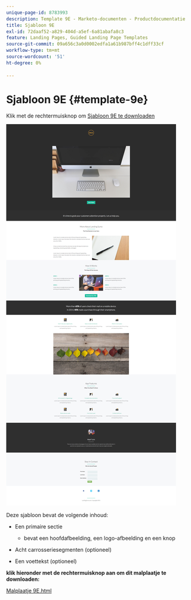 ```yaml
---
unique-page-id: 8783993
description: Template 9E - Marketo-documenten - Productdocumentatie
title: Sjabloon 9E
exl-id: 72daaf52-a829-404d-a5ef-6a81abafa8c3
feature: Landing Pages, Guided Landing Page Templates
source-git-commit: 09a656c3a0d0002edfa1a61b987bff4c1dff33cf
workflow-type: tm+mt
source-wordcount: '51'
ht-degree: 0%

---
```


# Sjabloon 9E {#template-9e}

Klik met de rechtermuisknop om [ Sjabloon 9E te downloaden ](https://experienceleague.adobe.com/landing/marketo/lp-templates/template-9e.html)

![](assets/image2015-7-28-15-3a33-3a3.png)

Deze sjabloon bevat de volgende inhoud:

* Een primaire sectie

   * bevat een hoofdafbeelding, een logo-afbeelding en een knop

* Acht carrosseriesegmenten (optioneel)
* Een voettekst (optioneel)

**klik hieronder met de rechtermuisknop aan om dit malplaatje te downloaden:**

[ Malplaatje 9E.html ](https://experienceleague.adobe.com/landing/marketo/lp-templates/template-9e.html)
